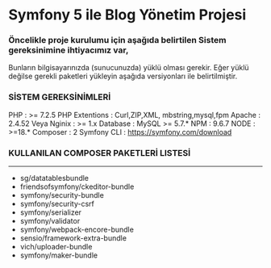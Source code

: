 
# Symfony 5 ile Blog Yönetim Projesi

### Öncelikle proje kurulumu için aşağıda belirtilen Sistem gereksinimine ihtiyacımız var, 
Bunların bilgisayarınızda (sunucunuzda) yüklü olması gerekir. Eğer yüklü değilse gerekli paketleri yükleyin
aşağıda versiyonları ile belirtilmiştir.
### SİSTEM GEREKSİNİMLERİ
PHP : >= 7.2.5 
PHP Extentions : Curl,ZIP,XML, mbstring,mysql,fpm
Apache : 2.4.52 Veya Nginix : >= 1.x 
Database : MySQL >= 5.7.* 
NPM : 9.6.7 NODE : >=18.* 
Composer : 2 
Symfony CLI : https://symfony.com/download

### KULLANILAN COMPOSER PAKETLERİ LISTESİ
********************************
+ sg/datatablesbundle 
+ friendsofsymfony/ckeditor-bundle 
+ symfony/security-bundle 
+ symfony/security-csrf 
+ symfony/serializer 
+ symfony/validator 
+ symfony/webpack-encore-bundle 
+ sensio/framework-extra-bundle 
+ vich/uploader-bundle 
+ symfony/maker-bundle
